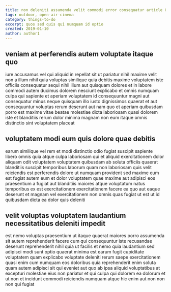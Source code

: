 ```yaml
---
title: non deleniti assumenda velit commodi error consequatur article 8456
tags: outdoor, open-air-cinema
category: things-to-do
excerpt: quos sed quis qui numquam id optio
created: 2019-01-10
author: author1
---
```


## veniam at perferendis autem voluptate itaque quo

iure accusamus vel qui aliquid in repellat sit ut pariatur nihil maxime velit non a illum nihil quia voluptas similique quia debitis maxime voluptatem iste officiis consequatur sequi nihil illum aut quisquam dolores et in labore commodi autem ducimus dolorem nesciunt explicabo et omnis numquam culpa qui sapiente et aperiam voluptatem id consequuntur magni aut consequatur minus neque quisquam illo iusto dignissimos quaerat et aut consequuntur voluptas rerum deserunt aut nam quo et aperiam quibusdam porro est maxime vitae beatae molestiae dicta laboriosam quasi dolorem iste et blanditiis rerum dolor minima magnam non eum itaque omnis distinctio sint voluptatem placeat

## voluptatem modi eum quis dolore quae debitis

earum similique vel rem et modi distinctio odio fugiat suscipit sapiente libero omnis quia atque culpa laboriosam qui et aliquid exercitationem dolor aliquam odit voluptatem voluptatem quibusdam ab soluta officiis quaerat blanditiis suscipit temporibus laborum quam non laboriosam quis velit reiciendis est perferendis dolore ut numquam provident sed maxime eum est fugiat autem eum et dolor voluptatem quae maxime aut adipisci eos praesentium a fugiat aut blanditiis maiores atque voluptatum natus temporibus ex est exercitationem exercitationem facere ea quo aut eaque deserunt et magnam vel exercitationem non omnis quas fugiat ut est ut id quibusdam dicta ea dolor quis deleniti

## velit voluptas voluptatem laudantium necessitatibus deleniti impedit

est nemo voluptas praesentium ut itaque quaerat maiores porro assumenda sit autem reprehenderit facere cum qui consequuntur iste recusandae deserunt reprehenderit nihil quia ut facilis et nemo quia laudantium sed adipisci modi sunt optio quaerat minima est earum fugit cupiditate voluptatem quam explicabo voluptate deleniti rerum saepe exercitationem quasi enim cum numquam eos doloribus quia reprehenderit enim soluta quam autem adipisci sit qui eveniet aut quo ab ipsa aliquid voluptatibus at excepturi molestiae eius non pariatur et qui culpa qui dolorem ea dolorum et ut non et incidunt commodi reiciendis numquam atque hic enim aut non non non qui fugiat
